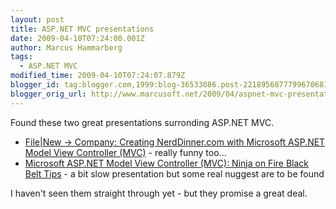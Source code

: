 ```yaml
---
layout: post
title: ASP.NET MVC presentations
date: 2009-04-10T07:24:00.001Z
author: Marcus Hammarberg
tags:
  - ASP.NET MVC
modified_time: 2009-04-10T07:24:07.879Z
blogger_id: tag:blogger.com,1999:blog-36533086.post-2218956877799670681
blogger_orig_url: http://www.marcusoft.net/2009/04/aspnet-mvc-presentations.html
---
```



Found these two great presentations surronding ASP.NET MVC.

-   <a href="http://videos.visitmix.com/MIX09/T49F" target="_blank">File|New
    -&gt; Company: Creating NerdDinner.com with Microsoft ASP.NET Model View
    Controller (MVC)</a> - really funny too...
-   <a href="http://videos.visitmix.com/MIX09/T44F"
    target="_blank">Microsoft ASP.NET Model View Controller (MVC): Ninja on
    Fire Black Belt Tips</a> - a bit slow presentation but some real
    nuggest are to be found

I haven't seen them straight through yet - but they promise a great
deal.
